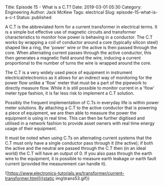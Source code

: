 Title: Episode 15 - What is a C.T?
Date: 2019-03-01 05:30
Category: Engineering
Author: Jack McKew
Tags: electrical
Slug: episode-15-what-is-a-c-t
Status: published

A C.T is the abbreviated form for a current transformer in electrical terms. It is a simple but effective use of magnetic circuits and transformer characteristics to monitor how power is behaving in a conductor. The C.T works by wrapping a coil of conductor around a core (typically silicon steel) shaped like a ring, the 'power' wire or the active is then passed through the core. When alternating current passes through the active conductor, this then generates a magnetic field around the wire, inducing a current proportional to the number of turns the wire is wrapped around the core.

The C.T is a very widely used piece of equipment in instrument electrical/electronics as it allows for an indirect way of monitoring for the power flow unlike a 'flow' meter that must be a part of the pipework to directly measure flow. While it is still possible to monitor current in a 'flow' meter type fashion, it is far less risk to implement a C.T solution.

Possibly the frequent implementation of C.Ts in everyday life is within power meter solutions. By attaching a C.T to the active conductor that is powering a piece of equipment, we are then able to measure the power the equipment is using in real time. This can then be further digitised and utilised in a network fashion to provide asset owners with real time energy usage of their equipment.

It must be noted when using C.Ts on alternating current systems that the C.T must only have a single conductor pass through it (the active); if both the active and the neutral are passed through the C.T then (in an ideal world) the C.T will have an output of 0. If you also pass through the earth wire to the equipment, it is possible to measure earth leakage or earth fault current (provided the measurement can handle it).


![https://www.electronics-tutorials.ws/transformer/current-transformer.html]({static img\trans53.gif})